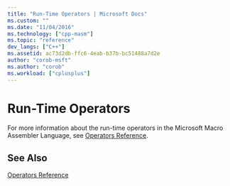 ```yaml
---
title: "Run-Time Operators | Microsoft Docs"
ms.custom: ""
ms.date: "11/04/2016"
ms.technology: ["cpp-masm"]
ms.topic: "reference"
dev_langs: ["C++"]
ms.assetid: ac73d2db-ffc6-4eab-b37b-bc51488a7d2e
author: "corob-msft"
ms.author: "corob"
ms.workload: ["cplusplus"]
---
```

# Run-Time Operators
For more information about the run-time operators in the Microsoft Macro Assembler Language, see [Operators Reference](../../assembler/masm/operators-reference.md).

## See Also
[Operators Reference](../../assembler/masm/operators-reference.md)<br/>